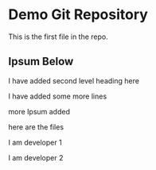 # Demo Git Repository

This is the first file in the repo.

## Ipsum Below

I have added second level heading here

I have added some more lines

more Ipsum added

here are the files

I am developer 1

I am developer 2
